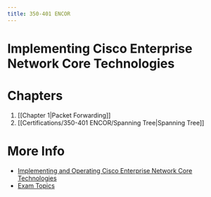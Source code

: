 ```yaml
---
title: 350-401 ENCOR
---
```

# Implementing Cisco Enterprise Network Core Technologies

# Chapters
1. [[Chapter 1|Packet Forwarding]]
2. [[Certifications/350-401 ENCOR/Spanning Tree|Spanning Tree]]

# More Info
- [Implementing and Operating Cisco Enterprise Network Core Technologies](https://www.cisco.com/site/us/en/learn/training-certifications/exams/encor.html)
- [Exam Topics](https://learningnetwork.cisco.com/s/encor-exam-topics)